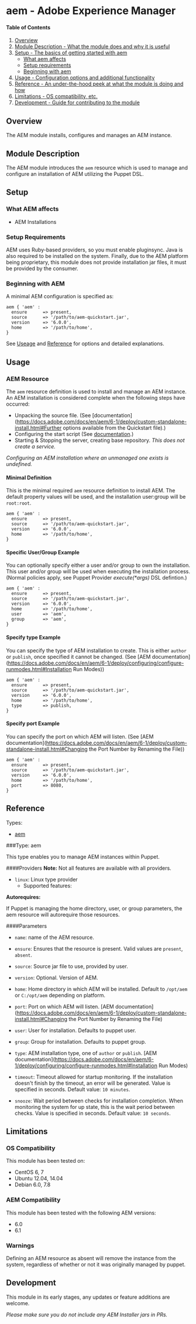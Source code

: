 # aem - Adobe Experience Manager

#### Table of Contents

1. [Overview](#overview)
2. [Module Description - What the module does and why it is useful](#module-description)
3. [Setup - The basics of getting started with aem](#setup)
    * [What aem affects](#what-aem-affects)
    * [Setup requirements](#setup-requirements)
    * [Beginning with aem](#beginning-with-aem)
4. [Usage - Configuration options and additional functionality](#usage)
5. [Reference - An under-the-hood peek at what the module is doing and how](#reference)
5. [Limitations - OS compatibility, etc.](#limitations)
6. [Development - Guide for contributing to the module](#development)

## Overview

The AEM module installs, configures and manages an AEM instance.

## Module Description

The AEM module introduces the `aem` resource which is used to manage and configure an installation of AEM utilizing the Puppet DSL.

## Setup

### What AEM affects

  * AEM Installations

### Setup Requirements 

AEM uses Ruby-based providers, so you must enable pluginsync. Java is also required to be installed on the system. Finally, due to the AEM platform being proprietary, this module does not provide installation jar files, it must be provided by the consumer.

### Beginning with AEM

A minimal AEM configuration is specified as:

~~~
aem { 'aem' :
  ensure      => present,
  source      => '/path/to/aem-quickstart.jar',
  version     => '6.0.0',
  home        => '/path/to/home',
}
~~~

See [Useage](#usage) and [Reference](#reference) for options and detailed explanations.

## Usage

### AEM Resource

The `aem` resource definition is used to install and manage an AEM instance. An AEM installation is considered complete when the following steps have occurred:

  * Unpacking the source file. (See [documentation](https://docs.adobe.com/docs/en/aem/6-1/deploy/custom-standalone-install.html#Further options available from the Quickstart file).)
  * Configuring the start script (See [documentation](https://docs.adobe.com/docs/en/aem/6-1/deploy/command-line-start-and-stop.html).)
  * Starting & Stopping the server, creating base repository. _This does not create a service._

_Configuring an AEM installation where an unmanaged one exists is undefined._

#### Minimal Definition

This is  the minimal required `aem` resource definition to install AEM. The default property values will be used, and the installation user:group will be `root:root`.

~~~
aem { 'aem' :
  ensure      => present,
  source      => '/path/to/aem-quickstart.jar',
  version     => '6.0.0',
  home        => '/path/to/home',
}
~~~

#### Specific User/Group Example

You can optionally specify either a user and/or group to own the installation. This user and/or group will be used when executing the installation process. (Normal policies apply, see Puppet Provider _execute(*args)_ DSL defintion.)

~~~
aem { 'aem' :
  ensure      => present,
  source      => '/path/to/aem-quickstart.jar',
  version     => '6.0.0',
  home        => '/path/to/home',
  user        => 'aem',
  group       => 'aem',
}
~~~

#### Specify type Example

You can specify the type of AEM installation to create. This is either `author` or `publish`, once specified it cannot be changed. (See [AEM documentation](https://docs.adobe.com/docs/en/aem/6-1/deploy/configuring/configure-runmodes.html#Installation Run Modes))

~~~
aem { 'aem' :
  ensure      => present,
  source      => '/path/to/aem-quickstart.jar',
  version     => '6.0.0',
  home        => '/path/to/home',
  type        => publish,
}
~~~

#### Specify port Example

You can specify the port on which AEM will listen. (See [AEM documentation](https://docs.adobe.com/docs/en/aem/6-1/deploy/custom-standalone-install.html#Changing the Port Number by Renaming the File))

~~~
aem { 'aem' :
  ensure      => present,
  source      => '/path/to/aem-quickstart.jar',
  version     => '6.0.0',
  home        => '/path/to/home',
  port        => 8080,
}
~~~

## Reference

Types:

  * [aem](#type-aem)

###Type: aem

This type enables you to manage AEM instances within Puppet.

####Providers
**Note:** Not all features are available with all providers.

  * `linux`: Linux type provider
    * Supported features: 

**Autorequires:**

If Puppet is managing the home directory, user, or group parameters, the aem resource will autorequire those resources.

####Parameters

  * `name`: name of the AEM resource.

  * `ensure`: Ensures that the resource is present. Valid values are `present`, `absent`.

  * `source`: Source jar file to use, provided by user.

  * `version`: Optional. Version of AEM.

  * `home`: Home directory in which AEM will be installed. Default to `/opt/aem` or `C:/opt/aem` depending on platform.

  * `port`: Port on which AEM will listen. [AEM documentation](https://docs.adobe.com/docs/en/aem/6-1/deploy/custom-standalone-install.html#Changing the Port Number by Renaming the File) 

  * `user`: User for installation. Defaults to puppet user.

  * `group`: Group for installation. Defaults to puppet group.

  * `type`: AEM installation type, one of `author` or `publish`. [AEM documentation](https://docs.adobe.com/docs/en/aem/6-1/deploy/configuring/configure-runmodes.html#Installation Run Modes)

  * `timeout`: Timeout allowed for startup monitoring. If the installation doesn't finish by the timeout, an error will be generated. Value is specified in seconds. Default value: `10 minutes`.

  * `snooze`: Wait period between checks for installation completion. When monitoring the system for up state, this is the wait period between checks. Value is specified in seconds. Default value: `10 seconds`.

## Limitations

### OS Compatibility

This module has been tested on: 

  * CentOS 6, 7
  * Ubuntu 12.04, 14.04
  * Debian 6.0, 7.8 

### AEM Compatibility

This module has been tested with the following AEM versions:

  * 6.0
  * 6.1

### Warnings

Defining an AEM resource as absent will remove the instance from the system, regardless of whether or not it was originally managed by puppet.

## Development

This module in its early stages, any updates or feature additions are welcome. 

_Please make sure you do not include any AEM Installer jars in PRs._

